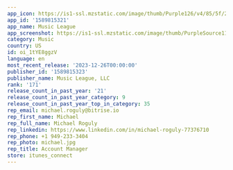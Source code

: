 ```yaml
---
app_icon: https://is1-ssl.mzstatic.com/image/thumb/Purple126/v4/85/5f/22/855f22a1-d8a4-7653-da02-60664969675c/AppIcon-1x_U007ephone-85-220.png/1024x1024bb.png
app_id: '1589815321'
app_name: Music League
app_screenshot: https://is1-ssl.mzstatic.com/image/thumb/PurpleSource112/v4/45/ae/14/45ae1464-d02e-666d-d2da-a5148220230d/a6fc2e5c-2b56-46e4-8ee4-ff6b89f0ed9b_MLiOSstore-6.5-1.jpg/1284x2778bb.png
category: Music
country: US
id: oi_1tYE8ggzV
language: en
most_recent_release: '2023-12-26T00:00:00'
publisher_id: '1589815323'
publisher_name: Music League, LLC
rank: '171'
release_count_in_past_year: '21'
release_count_in_past_year_category: 9
release_count_in_past_year_top_in_category: 35
rep_email: michael.roguly@bitrise.io
rep_first_name: Michael
rep_full_name: Michael Roguly
rep_linkedin: https://www.linkedin.com/in/michael-roguly-77376710
rep_phone: +1 949-233-3404
rep_photo: michael.jpg
rep_title: Account Manager
store: itunes_connect
---
```

